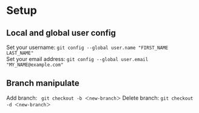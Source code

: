 # Setup

## Local and global user config 

Set your username: ```git config --global user.name "FIRST_NAME LAST_NAME"```  
Set your email address: ```git config --global user.email "MY_NAME@example.com"```

## Branch manipulate

Add branch: ``` git checkout -b ＜new-branch＞```
Delete branch: ``` git checkout -d ＜new-branch＞ ```
